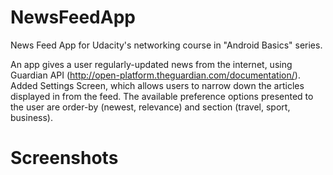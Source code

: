 # NewsFeedApp
News Feed App for Udacity's networking course in "Android Basics" series.

An app gives a user regularly-updated news from the internet, using Guardian API (http://open-platform.theguardian.com/documentation/). Added Settings Screen, which allows users to narrow down the articles displayed in from the feed. The available preference options presented to the user are order-by (newest, relevance) and section (travel, sport, business).

# Screenshots


